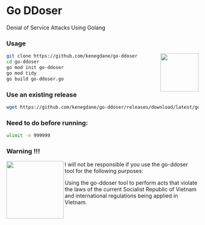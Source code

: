 # Go DDoser
Denial of Service Attacks Using Golang

### Usage
<img src="https://imgur.com/aARCzV9.png" align="right" height="100">

```bash
git clone https://github.com/kenegdane/go-ddoser
cd go-ddoser
go mod init go-ddoser
go mod tidy
go build go-ddoser.go
```

### Use an existing release
```bash
wget https://github.com/kenegdane/go-ddoser/releases/download/latest/go-ddoser
```

### Need to do before running:
```bash
ulimit -n 999999
```
### Warning !!!
<img src="https://imgur.com/CJjf1yk.png" align="left" height="150">
I will not be responsible if you use the go-ddoser tool for the following purposes:

Using the go-ddoser tool to perform acts that violate the laws of the current Socialist Republic of Vietnam and international regulations being applied in Vietnam.
